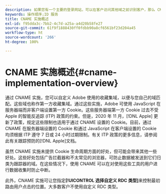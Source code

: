 ```yaml
---
description: 如果您有一个主要的登录网站，可以在客户访问其他域之前识别客户，那么 CNAME 就可以在不接受第三方 Cookie 的浏览器（如 Safari）中启用跨域跟踪。
keywords: 操作顺序;ID 服务
title: CNAME 实施概述
exl-id: f95dda3c-7bb2-4c7d-a25a-a4d20b58fe27
source-git-commit: 61f9f1888430ff0fdbb90a8cf6561bf23d204a45
workflow-type: ht
source-wordcount: '266'
ht-degree: 100%

---
```


# CNAME 实施概述{#cname-implementation-overview}

通过 CNAME 实施，您可以自定义 Adobe 使用的收藏集域，以便与您自己的域匹配。这些域也称作第一方收藏集域。通过这些实施，Adobe 可使用 JavaScript 在服务器端而非客户端设置第一方 Cookie。这些服务器端第一方 Cookie 过去不受 Apple 的智能反追踪 (ITP) 政策的约束。但是，2020 年 11 月，[!DNL Apple] 更新了政策，规定这些限制也适用于通过 CNAME 设置的 Cookie。目前，通过 CNAME 在服务器端设置的 Cookie 和通过 JavaScript 在客户端设置的 Cookie 均须根据 ITP 遵守 7 日或 24 小时过期限制。有关 ITP 政策的更多信息，请参阅此有关跟踪预防的[!DNL Apple]文档[](https://webkit.org/tracking-prevention/#intelligent-tracking-prevention-itp)。

虽然 CNAME 实施未提供 Cookie 生命周期方面的好处，但可能会带来其他一些好处。这些好处包括广告拦截器和不太常见的浏览器，可防止数据被发送到它们归类为跟踪器的域。在这些情况下，使用 CNAME 可以在对使用这些工具的用户进行数据收集时防止中断。

此外，CNAME 实施可让您指定&#x200B;**[!UICONTROL 选择自定义 RDC 类型]**&#x200B;来控制最初路由用户点击的位置。大多数客户不使用自定义 RDC 类型。
